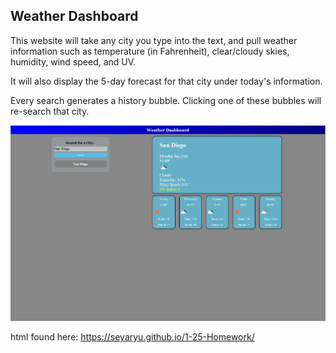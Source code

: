 ## Weather Dashboard

This website will take any city you type into the text, and pull weather information such as temperature (in Fahrenheit), clear/cloudy skies, humidity, wind speed, and UV.

It will also display the 5-day forecast for that city under today's information. 

Every search generates a history bubble. Clicking one of these bubbles will re-search that city.

![alt text](./assets/Pics/Example.PNG)

html found here: https://seyaryu.github.io/1-25-Homework/
